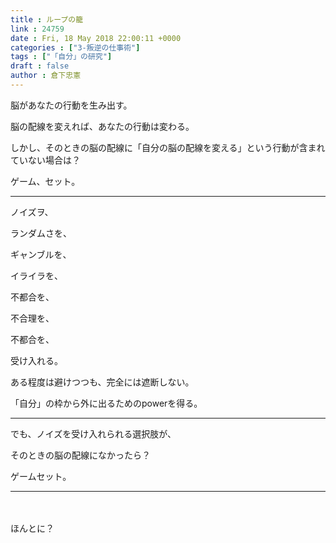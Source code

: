 ```yaml
---
title : ループの籠
link : 24759
date : Fri, 18 May 2018 22:00:11 +0000
categories : ["3-叛逆の仕事術"]
tags : ["「自分」の研究"]
draft : false
author : 倉下忠憲
---
```


脳があなたの行動を生み出す。

脳の配線を変えれば、あなたの行動は変わる。

しかし、そのときの脳の配線に「自分の脳の配線を変える」という行動が含まれていない場合は？

ゲーム、セット。

<hr />

ノイズヲ、

ランダムさを、

ギャンブルを、

イライラを、

不都合を、

不合理を、

不都合を、

受け入れる。

ある程度は避けつつも、完全には遮断しない。

「自分」の枠から外に出るためのpowerを得る。

<hr />

でも、ノイズを受け入れられる選択肢が、

そのときの脳の配線になかったら？

ゲームセット。

<hr />
　
　
　
　
　

ほんとに？
